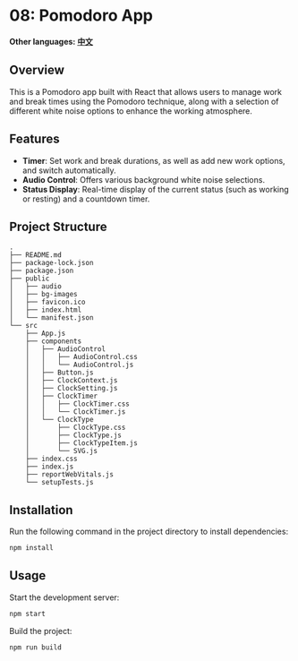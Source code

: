 # 08: Pomodoro App

**Other languages: [中文](README_zh.md)**

## Overview

This is a Pomodoro app built with React that allows users to manage work and break times using the Pomodoro technique, along with a selection of different white noise options to enhance the working atmosphere.

## Features

- **Timer**: Set work and break durations, as well as add new work options, and switch automatically.
- **Audio Control**: Offers various background white noise selections.
- **Status Display**: Real-time display of the current status (such as working or resting) and a countdown timer.

## Project Structure

```
.
├── README.md
├── package-lock.json
├── package.json
├── public
│   ├── audio
│   ├── bg-images
│   ├── favicon.ico
│   ├── index.html
│   └── manifest.json
└── src
    ├── App.js
    ├── components
    │   ├── AudioControl
    │   │   ├── AudioControl.css
    │   │   └── AudioControl.js
    │   ├── Button.js
    │   ├── ClockContext.js
    │   ├── ClockSetting.js
    │   ├── ClockTimer
    │   │   ├── ClockTimer.css
    │   │   └── ClockTimer.js
    │   └── ClockType
    │       ├── ClockType.css
    │       ├── ClockType.js
    │       ├── ClockTypeItem.js
    │       └── SVG.js
    ├── index.css
    ├── index.js
    ├── reportWebVitals.js
    └── setupTests.js
```

## Installation

Run the following command in the project directory to install dependencies:

```bash
npm install
```

## Usage

Start the development server:

```bash
npm start
```

Build the project:

```bash
npm run build
```
